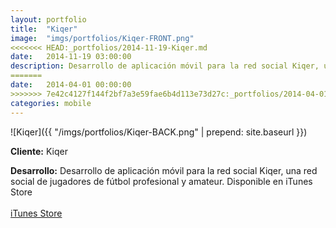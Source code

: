 ```yaml
---
layout:	portfolio
title:	"Kiqer"
image:	"imgs/portfolios/Kiqer-FRONT.png"
<<<<<<< HEAD:_portfolios/2014-11-19-Kiqer.md
date:   2014-11-19 03:00:00
description: Desarrollo de aplicación móvil para la red social Kiqer, una red social de jugadores de fútbol profesional y amateur. Disponible en iTunes Store
=======
date:   2014-04-01 00:00:00
>>>>>>> 7e42c4127f144f2bf7a3e59fae6b4d113e73d27c:_portfolios/2014-04-01-kiqer.md
categories: mobile
---
```

![Kiqer]({{ "/imgs/portfolios/Kiqer-BACK.png" | prepend: site.baseurl }})

**Cliente:** Kiqer

**Desarrollo:** Desarrollo de aplicación móvil para la red social Kiqer, una red social de jugadores de fútbol profesional y amateur. Disponible en iTunes Store
<br><br>
<a class="link" href="https://itunes.apple.com/us/app/kiqer/id867297080?mt=8" target="blank"> iTunes Store</a>
